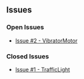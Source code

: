 ## Issues
### Open Issues
- [Issue #2 - VibratorMotor](https://github.com/nrastija/EmbeddedPlayground/issues/2)
### Closed Issues
- [Issue #1 - TrafficLight](https://github.com/nrastija/EmbeddedPlayground/issues/1)
